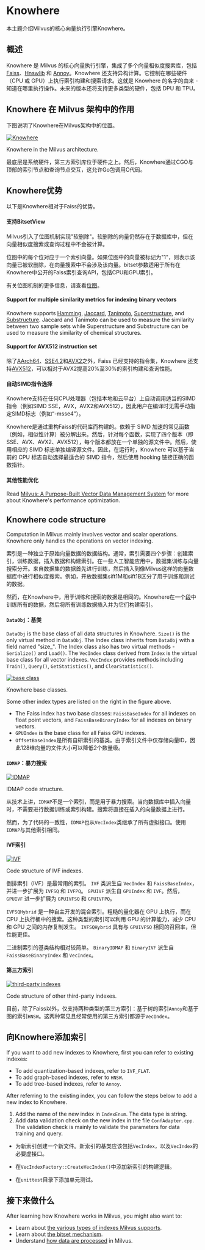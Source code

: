 
Knowhere
===

本主题介绍Milvus的核心向量执行引擎Knowhere。

概述
--

Knowhere 是 Milvus 的核心向量执行引擎，集成了多个向量相似度搜索库，包括 [Faiss](https://github.com/facebookresearch/faiss)、[Hnswlib](https://github.com/nmslib/hnswlib) 和 [Annoy](https://github.com/spotify/annoy)。Knowhere 还支持异构计算。它控制在哪些硬件（CPU 或 GPU）上执行索引构建和搜索请求。这就是 Knowhere 的名字的由来 - 知道在哪里执行操作。未来的版本还将支持更多类型的硬件，包括 DPU 和 TPU。

Knowhere 在 Milvus 架构中的作用
------------------------

下图说明了Knowhere在Milvus架构中的位置。

[![Knowhere](https://milvus.io/static/6b70b45e744c7e5cec02b534fd91055f/1263b/knowhere_architecture.png "Knowhere in the Milvus architecture.")](https://milvus.io/static/6b70b45e744c7e5cec02b534fd91055f/bbbf7/knowhere_architecture.png)

Knowhere in the Milvus architecture.

最底层是系统硬件，第三方索引库位于硬件之上。然后，Knowhere通过CGO与顶部的索引节点和查询节点交互，这允许Go包调用C代码。

Knowhere优势
----------

以下是Knowhere相对于Faiss的优势。

#### 支持BitsetView

Milvus引入了位图机制实现"软删除"。软删除的向量仍然存在于数据库中，但在向量相似度搜索或查询过程中不会被计算。

位图中的每个位对应于一个索引向量。如果位图中的向量被标记为"1"，则表示该向量已被软删除，在向量搜索中不会涉及该向量。bitset参数适用于所有在Knowhere中公开的Faiss索引查询API，包括CPU和GPU索引。

有关位图机制的更多信息，请查看[位图](bitset.md)。

#### Support for multiple similarity metrics for indexing binary vectors

Knowhere supports [Hamming](metric.md#Hamming-distance), [Jaccard](metric.md#Jaccard-distance), [Tanimoto](metric.md#Tanimoto-distance), [Superstructure](metric.md#Superstructure), and [Substructure](metric.md#Substructure). Jaccard and Tanimoto can be used to measure the similarity between two sample sets while Superstructure and Substructure can be used to measure the similarity of chemical structures.

#### Support for AVX512 instruction set

除了[AArch64](https://zh.wikipedia.org/wiki/AArch64)、[SSE4.2](https://zh.wikipedia.org/wiki/SSE4#SSE4.2)和[AVX2](https://zh.wikipedia.org/wiki/Advanced_Vector_Extensions)之外，Faiss 已经支持的指令集，Knowhere 还支持[AVX512](https://zh.wikipedia.org/wiki/AVX-512)，可以相对于AVX2提高20%至30%的索引构建和查询性能。

#### 自动SIMD指令选择

Knowhere支持在任何CPU处理器（包括本地和云平台）上自动调用适当的SIMD指令（例如SIMD SSE，AVX，AVX2和AVX512），因此用户在编译时无需手动指定SIMD标志（例如“-msse4”）。

Knowhere是通过重构Faiss的代码库而构建的。依赖于 SIMD 加速的常见函数（例如，相似性计算）被分解出来。然后，针对每个函数，实现了四个版本（即 SSE、AVX、AVX2、AVX512），每个版本都放在一个单独的源文件中。然后，使用相应的 SIMD 标志单独编译源文件。因此，在运行时，Knowhere 可以基于当前的 CPU 标志自动选择最适合的 SIMD 指令，然后使用 hooking 链接正确的函数指针。

#### 其他性能优化

Read [Milvus: A Purpose-Built Vector Data Management System](https://www.cs.purdue.edu/homes/csjgwang/pubs/SIGMOD21_Milvus.pdf) for more about Knowhere's performance optimization.

Knowhere code structure
-----------------------

Computation in Milvus mainly involves vector and scalar operations. Knowhere only handles the operations on vector indexing.

索引是一种独立于原始向量数据的数据结构。通常，索引需要四个步骤：创建索引，训练数据，插入数据和构建索引。在一些人工智能应用中，数据集训练与向量搜索分开。来自数据集的数据首先进行训练，然后插入到像Milvus这样的向量数据库中进行相似度搜索。例如，开放数据集sift1M和sift1B区分了用于训练和测试的数据。

然而，在Knowhere中，用于训练和搜索的数据是相同的。Knowhere在一个[段](https://milvus.io/blog/deep-dive-1-milvus-architecture-overview.md#Segments)中训练所有的数据，然后将所有训练数据插入并为它们构建索引。

#### `DataObj`：基类

`DataObj` is the base class of all data structures in Knowhere. `Size()` is the only virtual method in `DataObj`. The Index class inherits from `DataObj` with a field named "size_". The Index class also has two virtual methods - `Serialize()` and `Load()`. The `VecIndex` class derived from `Index` is the virtual base class for all vector indexes. `VecIndex` provides methods including `Train()`, `Query()`, `GetStatistics()`, and `ClearStatistics()`.

[![base class](https://milvus.io/static/647a0d4e1b5303d1395cb8f3c86aa111/1263b/Knowhere_base_classes.png "Knowhere base classes.")](https://milvus.io/static/647a0d4e1b5303d1395cb8f3c86aa111/bbbf7/Knowhere_base_classes.png)

Knowhere base classes.

Some other index types are listed on the right in the figure above.

* The Faiss index has two base classes: `FaissBaseIndex` for all indexes on float point vectors, and `FaissBaseBinaryIndex` for all indexes on binary vectors.
* `GPUIndex` is the base class for all Faiss GPU indexes.
* `OffsetBaseIndex`是所有自研索引的基类。由于索引文件中仅存储向量ID，因此128维向量的文件大小可以降低2个数量级。

#### `IDMAP`：暴力搜索

[![IDMAP](https://milvus.io/static/74fae2b0a2c28c429af1c1af40686653/1263b/IDMAP.png "IDMAP code structure.")](https://milvus.io/static/74fae2b0a2c28c429af1c1af40686653/bbbf7/IDMAP.png)

IDMAP code structure.

从技术上讲，`IDMAP`不是一个索引，而是用于暴力搜索。当向数据库中插入向量时，不需要进行数据训练或索引构建。搜索将直接在插入的向量数据上进行。

然而，为了代码的一致性，`IDMAP`也从`VecIndex`类继承了所有虚拟接口。使用`IDMAP`与其他索引相同。

#### IVF索引

[![IVF](https://milvus.io/static/74fae2b0a2c28c429af1c1af40686653/1263b/IDMAP.png "Code structure of IVF indexes.")](https://milvus.io/static/74fae2b0a2c28c429af1c1af40686653/bbbf7/IDMAP.png)

Code structure of IVF indexes.

倒排索引（IVF）是最常用的索引。 `IVF` 类派生自 `VecIndex` 和 `FaissBaseIndex`，并进一步扩展为 `IVFSQ` 和 `IVFPQ`。 `GPUIVF` 派生自 `GPUIndex` 和 `IVF`。然后，`GPUIVF` 进一步扩展为 `GPUIVFSQ` 和 `GPUIVFPQ`。

`IVFSQHybrid` 是一种自主开发的混合索引。粗糙的量化器在 GPU 上执行，而在 CPU 上执行桶中的搜索。这种类型的索引可以利用 GPU 的计算能力，减少 CPU 和 GPU 之间的内存复制发生。 `IVFSQHybrid` 具有与 `GPUIVFSQ` 相同的召回率，但性能更佳。

二进制索引的基类结构相对较简单。 `BinaryIDMAP` 和 `BinaryIVF` 派生自 `FaissBaseBinaryIndex` 和 `VecIndex`。

#### 第三方索引

[![third-party indexes](https://milvus.io/static/99ec20edb132c990034153f17cbe66a7/1263b/third_party_index.png "Code structure of other third-party indexes.")](https://milvus.io/static/99ec20edb132c990034153f17cbe66a7/bbbf7/third_party_index.png)

Code structure of other third-party indexes.

目前，除了Faiss以外，仅支持两种类型的第三方索引：基于树的索引`Annoy`和基于图的索引`HNSW`。这两种常见且经常使用的第三方索引都源于`VecIndex`。

向Knowhere添加索引
-------------

If you want to add new indexes to Knowhere, first you can refer to existing indexes:

* To add quantization-based indexes, refer to `IVF_FLAT`.
* To add graph-based indexes, refer to `HNSW`.
* To add tree-based indexes, refer to `Annoy`.

After referring to the existing index, you can follow the steps below to add a new index to Knowhere.

1. Add the name of the new index in `IndexEnum`. The data type is string.
2. Add data validation check on the new index in the file `ConfAdapter.cpp`. The validation check is mainly to validate the parameters for data training and query.
- 为新索引创建一个新文件。新索引的基类应该包括`VecIndex`，以及`VecIndex`的必要虚接口。

- 在`VecIndexFactory::CreateVecIndex()`中添加新索引的构建逻辑。

- 在`unittest`目录下添加单元测试。

接下来做什么
------

After learning how Knowhere works in Milvus, you might also want to:

* Learn about [the various types of indexes Milvus supports](index.md).
* Learn about [the bitset mechanism](bitset.md).
* Understand [how data are processed](data_processing.md) in Milvus.

